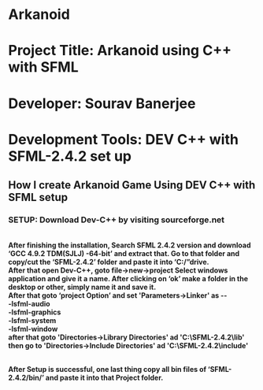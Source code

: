 # Arkanoid
# Project Title: Arkanoid using C++ with SFML
# Developer: Sourav Banerjee
# Development Tools: DEV C++ with SFML-2.4.2 set up

<h2> How I create  Arkanoid Game Using DEV C++ with SFML setup</h2>
<p>
<h3>SETUP: Download Dev-C++ by visiting sourceforge.net</h3><br><b>
After finishing the installation, Search SFML 2.4.2 version and download ‘GCC 4.9.2 TDM(SJLJ) -64-bit’ and extract that. Go to that folder and copy/cut the ‘SFML-2.4.2’ folder and paste it into ‘C:/”drive.<br>
After that open Dev-C++, goto file->new->project
Select windows application and give it a name.
After clicking on ‘ok’ make a folder in the desktop or other, simply name it and save it.<br>
After that goto ‘project Option’ and set 'Parameters->Linker' as --<br>
-lsfml-audio<br>
-lsfml-graphics<br>
-lsfml-system<br>
-lsfml-window<br>
after that goto 'Directories->Library Directories' ad 'C:\SFML-2.4.2\lib'<br>
then go to 'Directories->Include Directories' ad 'C:\SFML-2.4.2\include'<br><br>

After Setup is successful, one last thing copy all bin files of 
‘SFML-2.4.2/bin/’ and paste it into that Project folder.</p></b>
